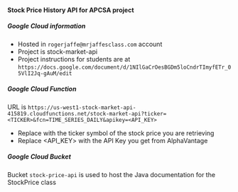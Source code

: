 #### Stock Price History API for APCSA project

##### Google Cloud information

* Hosted in `rogerjaffe@mrjaffesclass.com` account
* Project is stock-market-api
* Project instructions for students are at `https://docs.google.com/document/d/1NIlGaCrOesBGDm5loCndrTImyfETr_05VlI2Jq-gAuM/edit`

##### Google Cloud Function

URL is `https://us-west1-stock-market-api-415819.cloudfunctions.net/stock-market-api?ticker=<TICKER>&fcn=TIME_SERIES_DAILY&apikey=<API_KEY>`

* Replace <TICKER> with the ticker symbol of the stock price you are retrieving
* Replace <API_KEY> with the API Key you get from AlphaVantage

##### Google Cloud Bucket

Bucket `stock-price-api` is used to host the Java documentation for the StockPrice class
